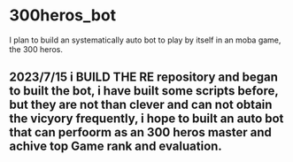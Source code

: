 # 300heros_bot
I plan to build an systematically auto bot to play by itself in an moba game, the 300 heros.

## 2023/7/15 i BUILD THE RE repository and began to built the bot, i have built some scripts before, but they are not than clever and can not obtain the vicyory frequently, i hope to built an auto bot that can perfoorm as an 300 heros master and achive top Game rank and evaluation.
